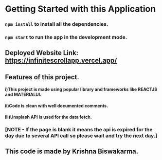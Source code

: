 # Getting Started with this Application

### `npm install` to install all the dependencies.
### `npm start` to run the app in the development mode.

## Deployed Website Link: https://infinitescrollapp.vercel.app/


## Features of this project.
#### i)This project is made using popular library and frameworks like REACTJS and MATERIALUI.
#### ii)Code is clean with well documented comments.
#### iii)Unsplash API is used for the data fetch.
### [NOTE - If the page is blank it means the api is expired for the day due to several API call so please wait and try the next day.]

## This code is made by Krishna Biswakarma.
